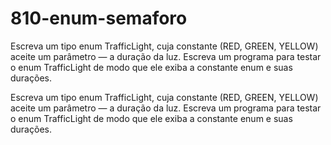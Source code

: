 # 810-enum-semaforo
Escreva um tipo enum TrafficLight, cuja constante (RED, GREEN, YELLOW) aceite um parâmetro — a duração da luz. Escreva um programa para testar o enum TrafficLight de modo que ele exiba a constante enum e suas durações.

Escreva um tipo enum TrafficLight, cuja constante (RED, GREEN, YELLOW) aceite um parâmetro — a duração da luz. Escreva um
programa para testar o enum TrafficLight de modo que ele exiba a constante enum e suas durações.
